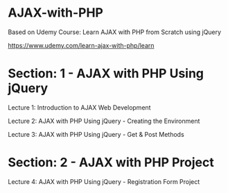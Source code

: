 # AJAX-with-PHP

Based on Udemy Course: Learn AJAX with PHP from Scratch using jQuery

https://www.udemy.com/learn-ajax-with-php/learn

# Section: 1 - AJAX with PHP Using jQuery

Lecture 1: Introduction to AJAX Web Development

Lecture 2: AJAX with PHP Using jQuery - Creating the Environment

Lecture 3: AJAX with PHP Using jQuery - Get & Post Methods

# Section: 2 - AJAX with PHP Project

Lecture 4: AJAX with PHP Using jQuery - Registration Form Project
